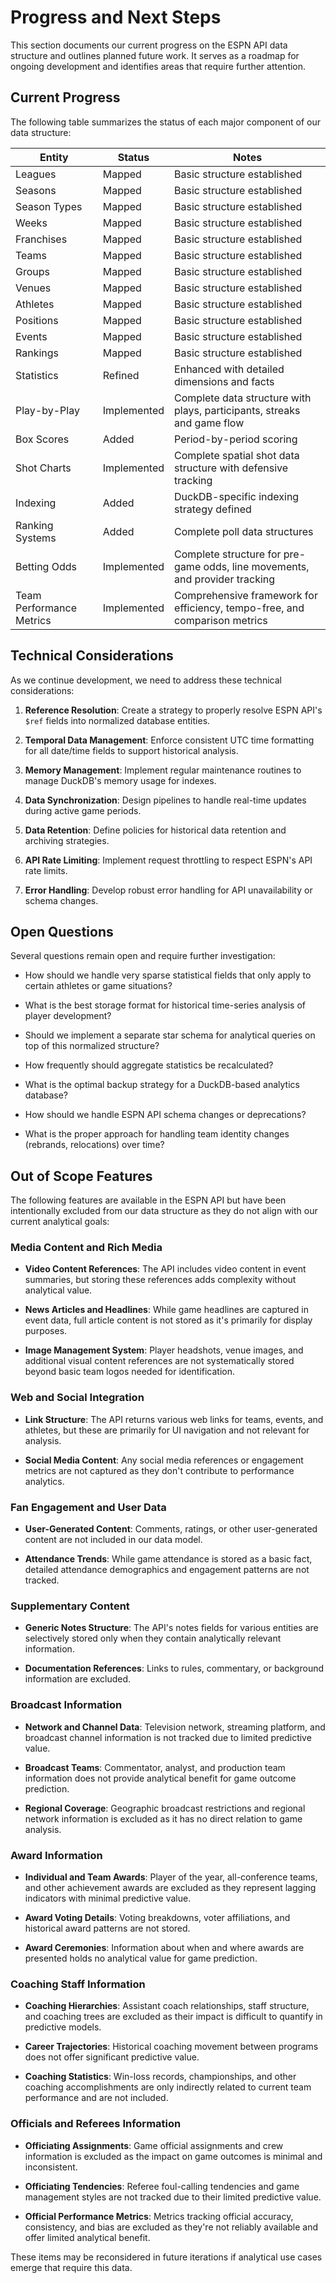 # Progress and Next Steps

This section documents our current progress on the ESPN API data structure and outlines planned future work. It serves as a roadmap for ongoing development and identifies areas that require further attention.

## Current Progress

The following table summarizes the status of each major component of our data structure:

| Entity | Status | Notes |
|--------|--------|-------|
| Leagues | Mapped | Basic structure established |
| Seasons | Mapped | Basic structure established |
| Season Types | Mapped | Basic structure established |
| Weeks | Mapped | Basic structure established |
| Franchises | Mapped | Basic structure established |
| Teams | Mapped | Basic structure established |
| Groups | Mapped | Basic structure established |
| Venues | Mapped | Basic structure established |
| Athletes | Mapped | Basic structure established |
| Positions | Mapped | Basic structure established |
| Events | Mapped | Basic structure established |
| Rankings | Mapped | Basic structure established |
| Statistics | Refined | Enhanced with detailed dimensions and facts |
| Play-by-Play | Implemented | Complete data structure with plays, participants, streaks and game flow |
| Box Scores | Added | Period-by-period scoring |
| Shot Charts | Implemented | Complete spatial shot data structure with defensive tracking |
| Indexing | Added | DuckDB-specific indexing strategy defined |
| Ranking Systems | Added | Complete poll data structures |
| Betting Odds | Implemented | Complete structure for pre-game odds, line movements, and provider tracking |
| Team Performance Metrics | Implemented | Comprehensive framework for efficiency, tempo-free, and comparison metrics |

## Technical Considerations

As we continue development, we need to address these technical considerations:

1. **Reference Resolution**: Create a strategy to properly resolve ESPN API's `$ref` fields into normalized database entities.

2. **Temporal Data Management**: Enforce consistent UTC time formatting for all date/time fields to support historical analysis.

3. **Memory Management**: Implement regular maintenance routines to manage DuckDB's memory usage for indexes.

4. **Data Synchronization**: Design pipelines to handle real-time updates during active game periods.

5. **Data Retention**: Define policies for historical data retention and archiving strategies.

6. **API Rate Limiting**: Implement request throttling to respect ESPN's API rate limits.

7. **Error Handling**: Develop robust error handling for API unavailability or schema changes.

## Open Questions

Several questions remain open and require further investigation:

- How should we handle very sparse statistical fields that only apply to certain athletes or game situations?

- What is the best storage format for historical time-series analysis of player development?

- Should we implement a separate star schema for analytical queries on top of this normalized structure?

- How frequently should aggregate statistics be recalculated?

- What is the optimal backup strategy for a DuckDB-based analytics database?

- How should we handle ESPN API schema changes or deprecations?

- What is the proper approach for handling team identity changes (rebrands, relocations) over time?

## Out of Scope Features

The following features are available in the ESPN API but have been intentionally excluded from our data structure as they do not align with our current analytical goals:

### Media Content and Rich Media

- **Video Content References**: The API includes video content in event summaries, but storing these references adds complexity without analytical value.

- **News Articles and Headlines**: While game headlines are captured in event data, full article content is not stored as it's primarily for display purposes.

- **Image Management System**: Player headshots, venue images, and additional visual content references are not systematically stored beyond basic team logos needed for identification.

### Web and Social Integration 

- **Link Structure**: The API returns various web links for teams, events, and athletes, but these are primarily for UI navigation and not relevant for analysis.

- **Social Media Content**: Any social media references or engagement metrics are not captured as they don't contribute to performance analytics.

### Fan Engagement and User Data

- **User-Generated Content**: Comments, ratings, or other user-generated content are not included in our data model.

- **Attendance Trends**: While game attendance is stored as a basic fact, detailed attendance demographics and engagement patterns are not tracked.

### Supplementary Content

- **Generic Notes Structure**: The API's notes fields for various entities are selectively stored only when they contain analytically relevant information.

- **Documentation References**: Links to rules, commentary, or background information are excluded.

### Broadcast Information

- **Network and Channel Data**: Television network, streaming platform, and broadcast channel information is not tracked due to limited predictive value.

- **Broadcast Teams**: Commentator, analyst, and production team information does not provide analytical benefit for game outcome prediction.

- **Regional Coverage**: Geographic broadcast restrictions and regional network information is excluded as it has no direct relation to game analysis.

### Award Information

- **Individual and Team Awards**: Player of the year, all-conference teams, and other achievement awards are excluded as they represent lagging indicators with minimal predictive value.

- **Award Voting Details**: Voting breakdowns, voter affiliations, and historical award patterns are not stored.

- **Award Ceremonies**: Information about when and where awards are presented holds no analytical value for game prediction.

### Coaching Staff Information

- **Coaching Hierarchies**: Assistant coach relationships, staff structure, and coaching trees are excluded as their impact is difficult to quantify in predictive models.

- **Career Trajectories**: Historical coaching movement between programs does not offer significant predictive value.

- **Coaching Statistics**: Win-loss records, championships, and other coaching accomplishments are only indirectly related to current team performance and are not included.

### Officials and Referees Information

- **Officiating Assignments**: Game official assignments and crew information is excluded as the impact on game outcomes is minimal and inconsistent.

- **Officiating Tendencies**: Referee foul-calling tendencies and game management styles are not tracked due to their limited predictive value.

- **Official Performance Metrics**: Metrics tracking official accuracy, consistency, and bias are excluded as they're not reliably available and offer limited analytical benefit.

These items may be reconsidered in future iterations if analytical use cases emerge that require this data.
